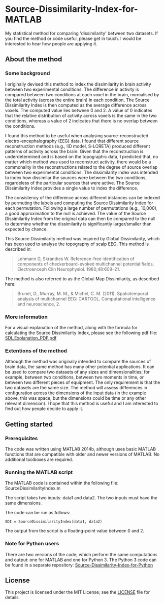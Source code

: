 # Source-Dissimilarity-Index-for-MATLAB
My statistical method for comparing 'dissimilarity' between two datasets.
If you find the method or code useful, please get in touch. I would be interested to hear how people are applying it.

## About the method
### Some background
I originally devised this method to index the dissimilarity in brain activity between two experimental conditions. The difference in activity is compared between two conditions at each voxel in the brain, normalised by the total activity (across the entire brain) in each condition. The Source Dissimilarity Index is then computed as the average difference across voxels. The computed value lies between 0 and 2. A value of 0 indicates that the relative distribution of activity across voxels is the same in the two conditions, whereas a value of 2 indicates that there is no overlap between the conditions.
  
I found this method to be useful when analysing source-reconstructed electro-encephalography (EEG) data. I found that different source reconstruction methods (e.g., IID model, S-LORETA) produced different patterns of activity across the brain. Given that the reconstruction is underdetermined and is based on the topographic data, I predicted that, no matter which method was used to reconstruct activity, there would be a commonality in the reconstructions related to the degree of source overlap between two experimental conditions. The dissimilarity index was intended to index how dissimilar the sources were between the two conditions, regardeless of the particular sources that were active. The Source Dissimilarity Index provides a single value to index the difference.
  
The consistency of the difference across different instances can be indexed by permuting the labels and computing the Source Dissimilarity Index for each permutation. Following a large number of permutations (e.g., 10,000), a good approximation to the null is achieved. The value of the Source Dissimilarity Index from the original data can then be compared to the null to determine whether the dissimilarity is significantly larger/smaller than expected by chance.
  
This Source Dissimilarity method was inspired by Global Dissimilarity, which has been used to analyse the topography of scalp EEG. This method is described in: 
>Lehmann D, Skrandies W. Reference-free identification of components of checkerboard-evoked multichannel potential fields. Electroenceph Clin Neurophysiol. 1980;48:609–21.
  
The method is also referred to as the Global Map Dissimilarity, as described here: 
>Brunet, D., Murray, M. M., & Michel, C. M. (2011). Spatiotemporal analysis of multichannel EEG: CARTOOL. Computational intelligence and neuroscience, 2.

### More information
For a visual explanation of the method, along with the formula for calculating the Source Dissimilarity Index, please see the following pdf file:
[SDI_Explanation_PDF.pdf](SDI_Explanation_PDF.pdf)

### Extentions of the method
  Although the method was originally intended to compare the sources of brain data, the same method has many other potential applications. It can be used to compare two datasets of any sizes and dimensionalities; for example, between two conditions, between two moments in time, or between two different pieces of equipment. The only requirement is that the two datasets are the same size. The method will assess differences in configuration across the dimensions of the input data (in the example above, this was space, but the dimensions could be time or any other relevant dimension). I hope that this method is useful and I am interested to find out how people decide to apply it.

## Getting started
### Prerequisites
The code was written using MATLAB 2014b, although uses basic MATLAB functions that are compatible with older and newer versions of MATLAB. No additional toolboxes are required.

### Running the MATLAB script
The MATLAB code is contained within the following file: SourceDissimilarityIndex.m

The script takes two inputs: data1 and data2. The two inputs must have the same dimensions.

The code can be run as follows:
```
SDI = SourceDissimilarityIndex(data1, data2)
```
The output from the script is a floating-point value between 0 and 2.

### Note for Python users
There are two versions of the code, which perform the same computations and output: one for MATLAB and one for Python 3. The Python 3 code can be found in a separate repository: [Source-Dissimilarity-Index-for-Python](https://github.com/emma-holmes/Source-Dissimilarity-Index-for-Python)

## License

This project is licensed under the MIT License; see the [LICENSE](LICENSE) file for details
